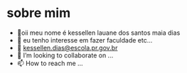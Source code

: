 # sobre mim
- 👋oii meu nome é kessellen lauane dos santos maia dias  
- 👀 eu tenho interesse em fazer faculdade etc...
- 🌱 kessellen.dias@escola.pr.gov.br
- 💞️ I’m looking to collaborate on ...
- 📫 How to reach me ...

<!---
kessellen/kessellen is a ✨ special ✨ repository because its `README.md` (this file) appears on your GitHub profile.
You can click the Preview link to take a look at your changes.
--->
